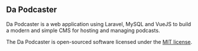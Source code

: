 ## Da Podcaster

Da Podcaster is a web application using Laravel, MySQL and VueJS to build a modern and simple CMS for hosting and managing podcasts.

The Da Podcaster is open-sourced software licensed under the [MIT license](https://opensource.org/licenses/MIT).
